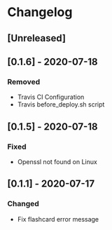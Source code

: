 # Changelog

## [Unreleased]

## [0.1.6] - 2020-07-18

### Removed

- Travis CI Configuration
- Travis before_deploy.sh script

## [0.1.5] - 2020-07-18

### Fixed

- Openssl not found on Linux

## [0.1.1] - 2020-07-17

### Changed

- Fix flashcard error message
